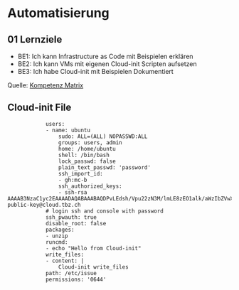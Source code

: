 # Automatisierung

## 01 Lernziele

* BE1: Ich kann Infrastructure as Code mit Beispielen erklären
* BE2: Ich kann VMs mit eigenen Cloud-init Scripten aufsetzen
* BE3: Ich habe Cloud-init mit Beispielen Dokumentiert

Quelle: [Kompetenz Matrix](https://gitlab.com/ch-tbz-hf/Stud/cnt/-/tree/main/1_Kompetenzmatrix#matrix)

## Cloud-init File
                users:
                - name: ubuntu
                    sudo: ALL=(ALL) NOPASSWD:ALL
                    groups: users, admin
                    home: /home/ubuntu
                    shell: /bin/bash
                    lock_passwd: false
                    plain_text_passwd: 'password' 
                    ssh_import_id:
                    - gh:mc-b
                    ssh_authorized_keys:
                    - ssh-rsa AAAAB3NzaC1yc2EAAAADAQABAAABAQDPvLEdsh/Vpu22zN3M/lmLE8zEO1alk/aWzIbZVwXJYa1RbNHocyZlvE8XDcv1WqeuVqoQ2DPflkQxdrbp2G08AWYgPNiQrMDkZBHG4GlU2Jhe9kCRiWVx/oVDeK8v3+w2nhFt8Jk/eeQ1+E19JlFak1iYveCpHqa68W3NIWj5b10I9VVPmMJVJ4KbpEpuWNuKH0p0YsUKfTQdvrn42fz5jYS1aV7qCCOOzB3WC833QRy04iHZObxDWIi/IFeIp1Gw2FkzPhoZyx4Fk9bsXfm301IePp9cwzArI2LdcOhwEZ3RW2F7ie2WJlVy5tzJjMGCaE1tZTjiCahLNEeTiTQp public-key@cloud.tbz.ch                   
                # login ssh and console with password
                ssh_pwauth: true
                disable_root: false    
                packages:
                - unzip
                runcmd:
                - echo "Hello from Cloud-init"
                write_files:
                - content: |
                    Cloud-init write_files
                path: /etc/issue
                permissions: '0644'
  